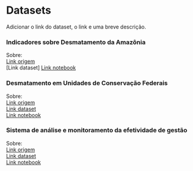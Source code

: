 # Datasets

Adicionar o link do dataset, o link e uma breve descrição.

### Indicadores sobre Desmatamento da Amazônia
Sobre:  
[Link origem](http://dados.gov.br/dataset/desmatamento-na-amazonia-legal)  
[Link dataset] 
[Link notebook](https://github.com/nmurgel/Projeto_Integrador/blob/master/Meio%20ambiente/Datasets/Indicadores%20sobre%20Desmatamento%20da%20Amaz%C3%B4nia.ipynb)

### Desmatamento em Unidades de Conservação Federais
Sobre:  
[Link origem](http://dados.gov.br/dataset/incendios-em-unidades-de-conservacao-federais)  
[Link dataset](https://github.com/nmurgel/Projeto_Integrador/blob/master/Meio%20ambiente/Datasets/%20REC_FROM_GED_17462.csv)  
[Link notebook](https://github.com/nmurgel/Projeto_Integrador/blob/master/Meio%20ambiente/Datasets/Desmatamento%20em%20Unidades%20de%20Conserva%C3%A7%C3%A3o%20Federais.ipynb)

### Sistema de análise e monitoramento da efetividade de gestão
Sobre:  
[Link origem](http://dados.gov.br/dataset/sistema-de-analise-e-monitoramento-da-efetividade-de-gestao-samge)  
[Link dataset](https://github.com/nmurgel/Projeto_Integrador/blob/master/Meio%20ambiente/Datasets/REC_FROM_GED_17461.csv)  
[Link notebook](https://github.com/nmurgel/Projeto_Integrador/blob/master/Meio%20ambiente/Datasets/%20Sistema%20de%20An%C3%A1lise%20e%20Monitoramento%20da%20Efetividade%20de%20Gest%C3%A3o%20-%20SAMGe.ipynb)  

